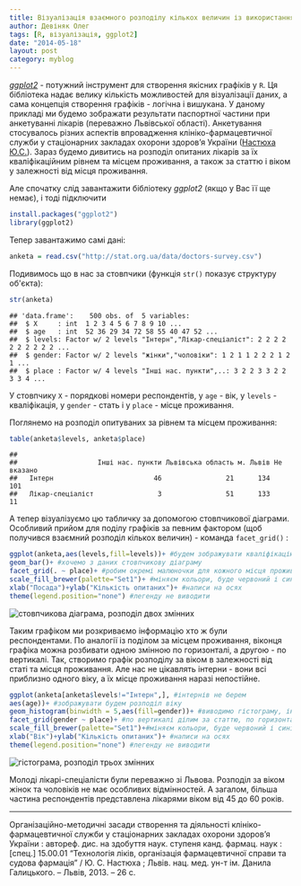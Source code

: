 ```yaml
---
title: Візуалізація взаємного розподілу кількох величин із використанням <em>ggplot2</em>
author: Девіняк Олег
tags: [R, візуалізація, ggplot2]
date: "2014-05-18"
layout: post
category: myblog
--- 
```


[*ggplot2*](http://ggplot2.org/) - потужний інструмент для створення якісних графіків у `R`. Ця бібліотека надає велику кількість можливостей для візуалізації даних, а сама концепція створення графіків - логічна і вишукана. У даному прикладі ми будемо зображати результати паспортної частини при анкетуванні лікарів (переважно Львівської області). Анкетування стосувалось різних аспектів впровадження клініко-фармацевтичної служби у стаціонарних закладах охорони здоров’я України (<a href="http://stat.org.ua/blog/stories/ggplot-multiple-var/#nast">Настюха Ю.С.</a>). Зараз будемо дивитись на розподіл опитаних лікарів за їх кваліфікаційним рівнем та місцем проживання, а також за статтю і віком у залежності від місця проживання.

Але спочатку слід завантажити бібліотеку *ggplot2* (якщо у Вас її ще немає), і тоді підключити

```r
install.packages("ggplot2")
library(ggplot2)
```

Тепер завантажимо самі дані:


```r
anketa = read.csv("http://stat.org.ua/data/doctors-survey.csv")
```


Подивимось що в нас за стовпчики (функція `str()` показує структуру об'єкта):


```r
str(anketa)
```

```rconsole
## 'data.frame':	500 obs. of  5 variables:
##  $ X     : int  1 2 3 4 5 6 7 8 9 10 ...
##  $ age   : int  52 36 29 34 72 58 55 40 47 52 ...
##  $ levels: Factor w/ 2 levels "Інтерн","Лікар-спеціаліст": 2 2 2 2 2 2 2 2 2 2 ...
##  $ gender: Factor w/ 2 levels "жінки","чоловіки": 1 2 1 1 2 2 2 1 2 1 ...
##  $ place : Factor w/ 4 levels "Інші нас. пункти",..: 3 2 2 3 3 2 2 3 3 4 ...
```


У стовпчику `X` - порядкові номери респондентів, у `age` - вік, у `levels` - кваліфікація, у `gender` - стать і у `place` - місце проживання.

Поглянемо на розподіл опитуваних за рівнем та місцем проживання:


```r
table(anketa$levels, anketa$place)
```

```rconsole
##                   
##                    Інші нас. пункти Львівська область м. Львів Не вказано
##   Інтерн                         46                21      134        101
##   Лікар-спеціаліст                3                51      133         11
```


А тепер візуалізуємо цю табличку за допомогою стовпчикової діаграми. Особливий прийом для поділу графіків за певним фактором (щоб получився взаємний розподіл кількох величин) - команда `facet_grid()` :


```r
ggplot(anketa,aes(levels,fill=levels))+ #будем зображувати кваліфікацію, причому різними кольорами
geom_bar()+ #хочемо з даних стовпчикову діаграму
facet_grid(. ~ place)+ #робим окремі малюночки для кожного місця проживання
scale_fill_brewer(palette="Set1")+ #міняєм кольори, буде червоний і синій
xlab("Посада")+ylab("Кількість опитаних")+ #написи на осях
theme(legend.position="none") #легенду не виводити
```


![стовпчикова діаграма, розподіл двох змінних](http://stat.org.ua/figures/doctor-level-place.png) 


Таким графіком ми розкриваємо інформацію хто ж були респондентами. По аналогії із поділом за місцем проживання, віконця графіка можна розбивати одною змінною по горизонталі, а другою - по вертикалі. Так, створимо графік розподілу за віком в залежності від статі та місця проживання. Але нас не цікавлять інтерни - вони всі приблизно одного віку, а їх місце проживання наразі непостійне.


```r
ggplot(anketa[anketa$levels!="Інтерн",], #інтернів не берем
aes(age))+ #зображувати будем розподіл віку
geom_histogram(binwidth = 5,aes(fill=gender))+ #виводимо гістограму, інтервали по 5 років, різні кольори для статі
facet_grid(gender ~ place)+ #по вертикалі ділим за статтю, по горизонталі - за місцем проживання
scale_fill_brewer(palette="Set1")+#міняєм кольори, буде червоний і синій
xlab("Вік")+ylab("Кількість опитаних")+ #написи на осях
theme(legend.position="none") #легенду не виводити
```

![гістограма, розподіл трьох змінних](http://stat.org.ua/figures/doctor-age-gender-place.png) 


Молоді лікарі-спеціалісти були переважно зі Львова. Розподіл за віком жінок та чоловіків не має особливих відмінностей. А загалом, більша частина респондентів представлена лікарями віком від 45 до 60 років.

___

<div class="nohover">
<a name="nast", id="anchor">Організаційно-методичні засади створення та діяльності клініко-фармацевтичної служби у стаціонарних закладах охорони здоров’я України : автореф. дис. на здобуття наук. ступеня канд. фармац. наук : [спец.] 15.00.01 “Технологія ліків, організація фармацевтичної справи та судова фармація” / Ю. С. Настюха ; Львів. нац. мед. ун-т ім. Данила Галицького. – Львів, 2013. – 26 с.</a>
</div>


